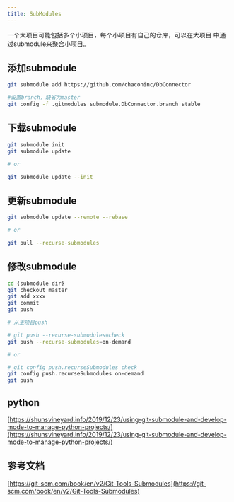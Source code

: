 ```yaml
---
title: SubModules
---
```


一个大项目可能包括多个小项目，每个小项目有自己的仓库，可以在大项目
中通过submodule来聚合小项目。

## 添加submodule

```bash
git submodule add https://github.com/chaconinc/DbConnector

#设置branch，缺省为master  
git config -f .gitmodules submodule.DbConnector.branch stable
```

## 下载submodule

```bash
git submodule init
git submodule update

# or

git submodule update --init
```

## 更新submodule

```bash
git submodule update --remote --rebase

# or

git pull --recurse-submodules
```

## 修改submodule

```bash
cd {submodule dir}
git checkout master
git add xxxx
git commit
git push

# 从主项目push

# git push --recurse-submodules=check
git push --recurse-submodules=on-demand 

# or

# git config push.recurseSubmodules check
git config push.recurseSubmodules on-demand
git push

```

## python
[https://shunsvineyard.info/2019/12/23/using-git-submodule-and-develop-mode-to-manage-python-projects/](https://shunsvineyard.info/2019/12/23/using-git-submodule-and-develop-mode-to-manage-python-projects/)

## 参考文档

[https://git-scm.com/book/en/v2/Git-Tools-Submodules](https://git-scm.com/book/en/v2/Git-Tools-Submodules)  

